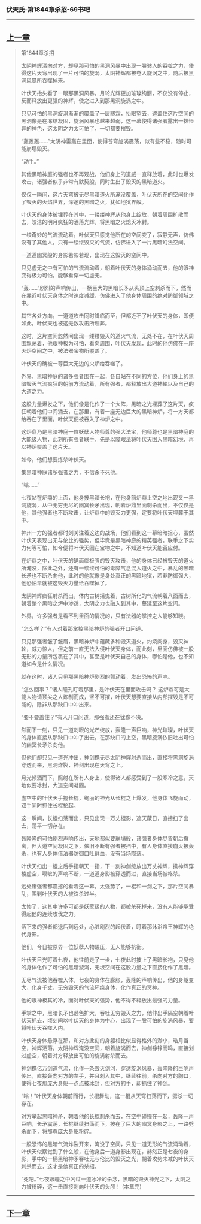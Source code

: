 ### 伏天氏-第1844章杀招-69书吧

--------
[上一章](./3dfa0bd0d7e424090c2e17aed5c0a0ea.md)
--------


>
>
>
>第1844章杀招
>
>太阴神辉洒向对方，却见那可怕的黑洞风暴中出现一股骇人的吞噬之力，使得这片天穹出现了一片可怕的旋涡，太阴神辉都被卷入旋涡之中，随后被黑洞风暴所吞噬掉来。
>
>叶伏天抬头看了一眼那黑洞风暴，月轮光辉更加璀璨绚丽，不仅没有停止，反而释放出更强的神辉，使之进入到那黑洞旋涡之中。
>
>只见可怕的黑洞旋涡渐渐的覆盖了一层寒霜，抬眼望去，遮盖住这片空间的黑洞像是在冻结凝固，旋涡风暴也越来越弱，这一幕使得诸强者露出一抹怪异的神色，这太阴之力太可怕了，一切都要摧毁。
>
>“轰轰轰……”太阴神雷轰在里面，使得苍穹旋涡震荡，似有些不稳，随时可能崩塌毁灭。
>
>“动手。”
>
>其他黑暗神庭的强者也不再观战，他们身上的道威一直释放着，此时也爆发攻击，诸强者似乎非常有默契般，同时生出了毁灭的黑暗道火。
>
>仅仅一瞬间，这片天穹被无尽黑暗道火所淹没覆盖，叶伏天所在的空间化作了毁灭的火焰世界，深邃的黑暗之火，犹如地狱界般。
>
>叶伏天的身体被埋葬在其中，一缕缕神辉从他身上绽放，朝着周围扩散而去，皎洁的明月疯狂的洒落光辉，将黑暗之火熄灭冰封。
>
>一缕奇妙的气流流动着，叶伏天只感觉他所在的空间变了，寂静无声，仿佛没有了其他人，只有一缕缕毁灭的气流，仿佛进入了一片黑暗幻法空间。
>
>一道道幽冥般的身影若影若现，出现在这毁灭的空间中。
>
>只见虚无之中有可怕的气流流动着，朝着叶伏天的身体涌动而去，他的眼神变得极为可怕，能够看穿一切虚无。
>
>“轰……”剧烈的声响传出，一柄巨大的黑暗长矛从头顶上空刺杀而下，然而在靠近叶伏天身体之时速度减缓，仿佛进入了他身体周围的绝对防御领域之中。
>
>其它各处方向，一道道攻击同时降临而至，但都近不了叶伏天的身体，即便如此，叶伏天也被这无数攻击所埋葬。
>
>这时，这片空间忽然间出现一缕缕毁灭的道火气流，无处不在，在叶伏天周围飘荡着，他眼神极为可怕，看向周围，叶伏天发现，此时的他仿佛在一座火炉空间之中，被法器宝物所覆盖了。
>
>叶伏天的确被一尊巨大无边的火炉给吞噬了。
>
>外界，黑暗神庭的诸多强者围在一起，各自站在不同的方位，他们身上的黑暗毁灭气流疯狂的朝前方流动着，所有强者，都释放出大道神轮以及自己的大道之力。
>
>这股力量爆发之下，他们像是化作了一个大阵，黑暗之光埋葬了这片天，疯狂朝着他们中间涌去，在那里，有着一座无边巨大的黑暗神炉，将一方天都给吞在了里面，叶伏天便被吞入了神炉之中。
>
>这炉鼎乃是黑暗神庭一位妖孽人物师尊的强大法宝，他师尊也是黑暗神庭的大能级人物，此刻所有强者联手，先是以障眼法将叶伏天困入黑暗幻境，再以神炉覆盖了这片天。
>
>如今，他们想要炼杀叶伏天。
>
>集黑暗神庭诸多强者之力，不信杀不死他。
>
>“嗡……”
>
>七夜站在炉鼎的上面，他身披黑暗长袍，在他身前炉鼎上空之地出现又一黑洞旋涡，从中无穷无尽的幽冥长矛出现，朝着炉鼎里面刺杀而出，不仅仅是他，其他强者也不断攻击，让炉鼎中的毁灭力更强，定要将叶伏天埋葬于其中。
>
>神州一方的强者都时刻关注着这边的战场，他们看到这一幕暗暗担心，虽然叶伏天表现出无与伦比的强势，但毕竟是黑暗神庭的精英强者，联手之下实力何等可怕，如今便将叶伏天困在宝物之中，不知道叶伏天能否应付。
>
>在炉鼎之中，叶伏天的确面临极强的毁灭攻击，他的身体已经被毁灭的道火所淹没，除此之外，还有一缕缕可怕的毒障气息混入道火之中，暴乱的黑暗长矛也不断杀向他，此时的他就像是身处真正的黑暗地狱，若非防御强大，他恐怕早就被这毁灭力量给吞噬掉了。
>
>太阴神辉疯狂射杀而出，体内古树摇曳着，古树所化的气流朝着八面而去，朝着整个黑暗之炉中渗透，太阴之力也融入到其中，蔓延至这片空间。
>
>外界，许多强者是看不到里面的情况的，只有法器的掌控之人能够知晓。
>
>“怎么样？”有人对着那掌控黑暗神炉的强者开口问道。
>
>只见那强者皱了皱眉，黑暗神炉中蕴藏多种毁灭道火，灼烧肉身，毁灭神轮，威力惊人，但之前一直无法入侵叶伏天身体，而此刻，里面仿佛被一股无形的力量所包裹在了其中，甚至是叶伏天自己的身体，哪怕是他，也不知道如今是什么情况。
>
>就在这时，诸人只见那黑暗神炉剧烈的颤动着，发出恐怖的声响。
>
>“怎么回事？”诸人瞳孔盯着那里，是叶伏天在里面攻击吗？
>这炉鼎可是大能人物请顶尖之人炼制而成，坚不可摧，叶伏天想要直接从内部摧毁是不可能的，除非从那缺口中冲出来。
>
>“要不要盖住？”有人开口问道，那强者还在犹豫不决。
>
>然而下一刻，只见一道刺眼的光芒绽放，轰隆一声巨响，神光璀璨，叶伏天的身体直接从那缺口中冲了出去，在那缺口的上空，黑暗旋涡依旧吐出可怕的幽冥长矛杀向他。
>
>但他们却只见一道光冲出，神剑携无尽太阴神辉射杀而出，直接将黑洞旋涡穿透而来，黑洞炸裂，神剑出现在天穹之上。
>
>月光倾洒而下，照射在所有人身上，使得诸人都感受到了一股寒冷之意，天地似要冰封，大道空间凝固。
>
>虚空中的叶伏天手握长棍，绚丽的神光从长棍之上爆发，他身体飞旋而动，双手同时抓住长棍抡起。
>
>这一瞬间，长棍扫荡而出，只见出现一万丈棍影，遮天蔽日，直接扫了出去，荡平一切存在。
>
>轰隆隆的可怕剧烈声响传出，天地都似要崩塌般，诸强者身体尽皆朝后撤离，但大道空间凝固之下，依旧不断有强者被扫中，有人身体直接崩灭被轰杀，也有人身体借法器防御口吐鲜血，没有当场陨落。
>
>叶伏天扫出一棍之后手指朝天一指，下一刻神剑绽放出万丈神辉，携神辉穿梭虚空，噗呲的声响不断，一道道身影被穿透而过，直接当场被格杀。
>
>远处诸强者都震撼的看着这一幕，太强势了，一棍和一剑之下，那片空间暴乱，围剿叶伏天的人被诛杀过半。
>
>太惨了，这其中许多可都是妖孽级的人物，都被杀死掉来，没有人能够承受得起他的连续攻伐之力。
>
>活下来的强者都退后到远处，心脏剧烈的起伏着，盯着那沐浴帝王神辉的绝代身影。
>
>他们，今日被原界一位妖孽人物碾压，无人能够抗衡。
>
>叶伏天目光盯着七夜，他往前走了一步，七夜此时披上了黑暗长袍，只见他的身体化作了可怕的黑暗漩涡，无垠空间在这股力量之下直接化作了黑暗。
>
>无尽气流被他吞噬入体，七夜的身体在膨胀，轰隆的声响传出，他的身躯变大，化身千丈，无穷毁灭的气流环绕身体，化作真正的冥神。
>
>他的眼神极其的冷，面对叶伏天的强势，他不得不释放出最强的力量。
>
>手掌之中，黑暗长矛也逊色扩大，吞吐无穷毁灭之力，他伸出手隔空朝着叶伏天抓去，顷刻间以叶伏天的身体为中心，出现了一股可怕的旋涡风暴，要将叶伏天吞噬入内。
>
>叶伏天身体悬浮在那，和对方此刻的身躯相比似显得格外的渺小，皓月当空，神辉洒落，太阴神辉淹没空间，朝着旋涡而去，神剑铮铮而鸣，直接划过虚空，朝着对方释放出可怕的旋涡射杀而去。
>
>神剑携亿万剑道气流，化作一条毁灭剑河，穿透旋涡风暴，轰隆隆的巨响声传出，直接轰向对方的左手，并且刺入其中，继续往前，杀向对方的胸口，使得七夜那庞大身躯一点点被冰封，但对方的手，却抓住了神剑。
>
>“嗡！”叶伏天身体朝前而行，长棍舞动，这一棍从天穹扫荡而下，劈杀一切存在。
>
>对方举起黑暗神矛，朝着他的长棍刺杀而去，在空中碰撞在一起，轰隆一声巨响，长矛震荡，长棍继续扫荡而下，披在了巨大的幽冥身影之上，一路劈杀而下，将那尊庞大身躯粉碎。
>
>一股恐怖的黑暗气流炸裂开来，淹没了空间，只见一道无形的气流涌动着，叶伏天似察觉到了什么般，在他身后一道身影出现在，赫然正是七夜的身影，手中的一柄黑暗神矛吞吐无与伦比的毁灭之光，朝着攻势未减的叶伏天刺杀而去，这才是他真正的杀招。
>
>“死吧。”七夜眼瞳之中闪过一道冰冷的杀念，黑暗的毁灭神光之下，太阴之力被粉碎，这一击直接刺向叶伏天的头颅！
>(本章完)
>
>

--------
[下一章](./339451a49951d6bc0dea8fa081955255.md)
--------
